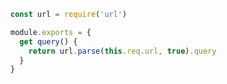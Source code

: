 <!--
abbrlink: 6nqz8uu6
-->

```js
const url = require('url')

module.exports = {
  get query() {
    return url.parse(this.req.url, true).query
  }
}
```
